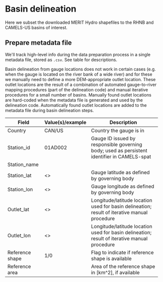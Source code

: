 # Basin delineation
Here we subset the downloaded MERIT Hydro shapefiles to the RHNB and CAMELS-US basins of interest. 

## Prepare metadata file
We'll track high-level info during the data preparation process in a single metadata file, stored as `.csv`. See table for descriptions.

Basin delineation from gauge locations does not work in certain cases (e.g. when the gauge is located on the river bank of a wide river)
and for these we manually need to define a more DEM-appropriate outlet location. These outlet locations are the result of a combination
of automated gauge-to-river mapping procedures (part of the delineation code) and manual iterative procedures for a small number of basins.
Manually found outlet locations are hard-coded when the metadata file is generated and used by the delineation code. Automatically found
outlet locations are added to the metadata file during basin delineation steps.

| Field            | Value(s)/example | Description                                                                                  |
|------------------|------------------|----------------------------------------------------------------------------------------------|
| Country          | CAN/US           | Country the gauge is in                                                                      |
| Station_id         | 01AD002          | Gauge ID issued by responsible governing body; used as persistent identifier in CAMELS-spat  |
| Station_name       |                  |                                                                                              |
| Station_lat   | <>               | Gauge latitude as defined by governing body                                        |
| Station_lon   | <>               | Gauge longitude as defined by governing body                                        |
| Outlet_lat  | <>               | Longitude/latitude location used for basin delineation; result of iterative manual procedure |
| Outlet_lon  | <>               | Longitude/latitude location used for basin delineation; result of iterative manual procedure |
| Reference shape  | 1/0              | Flag to indicate if reference shape is available                                             |
| Reference area   |                  | Area of the reference shape in [km^2], if available                                          |

